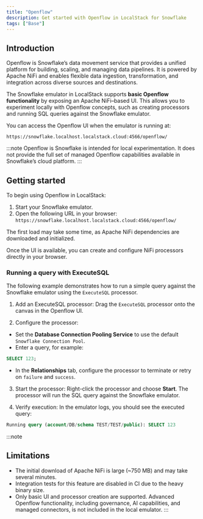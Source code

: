```yaml
---
title: "Openflow"
description: Get started with Openflow in LocalStack for Snowflake
tags: ["Base"]
---
```


## Introduction
Openflow is Snowflake’s data movement service that provides a unified platform for building, scaling, and managing data pipelines. It is powered by Apache NiFi and enables flexible data ingestion, transformation, and integration across diverse sources and destinations.

The Snowflake emulator in LocalStack supports **basic Openflow functionality** by exposing an Apache NiFi–based UI. This allows you to experiment locally with Openflow concepts, such as creating processors and running SQL queries against the Snowflake emulator.

You can access the Openflow UI when the emulator is running at:

```
https://snowflake.localhost.localstack.cloud:4566/openflow/
```

:::note
Openflow is Snowflake is intended for local experimentation. It does not provide the full set of managed Openflow capabilities available in Snowflake’s cloud platform.
:::

## Getting started
To begin using Openflow in LocalStack:

1. Start your Snowflake emulator.
2. Open the following URL in your browser: `https://snowflake.localhost.localstack.cloud:4566/openflow/`


The first load may take some time, as Apache NiFi dependencies are downloaded and initialized.

Once the UI is available, you can create and configure NiFi processors directly in your browser.

### Running a query with ExecuteSQL
The following example demonstrates how to run a simple query against the Snowflake emulator using the `ExecuteSQL` processor.

1. Add an ExecuteSQL processor: Drag the `ExecuteSQL` processor onto the canvas in the Openflow UI.

2. Configure the processor:
- Set the **Database Connection Pooling Service** to use the default `Snowflake Connection Pool`.
- Enter a query, for example:

```sql
SELECT 123;
```

- In the **Relationships** tab, configure the processor to terminate or retry on `failure` and `success`.

3. Start the processor: Right-click the processor and choose **Start**. The processor will run the SQL query against the Snowflake emulator.

4. Verify execution: In the emulator logs, you should see the executed query:

```sql
Running query (account/DB/schema TEST/TEST/public): SELECT 123
```

:::note
## Limitations
- The initial download of Apache NiFi is large (~750 MB) and may take several minutes.  
- Integration tests for this feature are disabled in CI due to the heavy binary size.  
- Only basic UI and processor creation are supported. Advanced Openflow functionality, including governance, AI capabilities, and managed connectors, is not included in the local emulator.
:::
